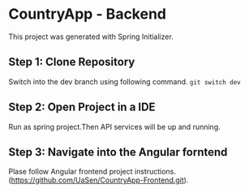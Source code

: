 # CountryApp - Backend

This project was generated with Spring Initializer.

## Step 1: Clone Repository

Switch into the dev branch using following command. `git switch dev`

## Step 2: Open Project in a IDE

Run as spring project.Then API services will be up and running.

## Step 3: Navigate into the Angular forntend

Plase follow Angular frontend project instructions. (https://github.com/UaSen/CountryApp-Frontend.git).

